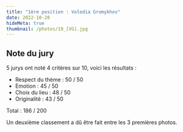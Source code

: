 ```yaml
---
title: "1ère position : Volodia Gromykhov"
date: 2022-10-28
hideMeta: true
thumbnail: /photos/19_[VG].jpg
---
```


## Note du jury

5 jurys ont noté 4 critères sur 10, voici les résultats :

- Respect du thème : 50 / 50
- Emotion : 45 / 50
- Choix du lieu : 48 / 50
- Originalité : 43 / 50

Total : 186 / 200

Un deuxième classement a dû être fait entre les 3 premières photos. 